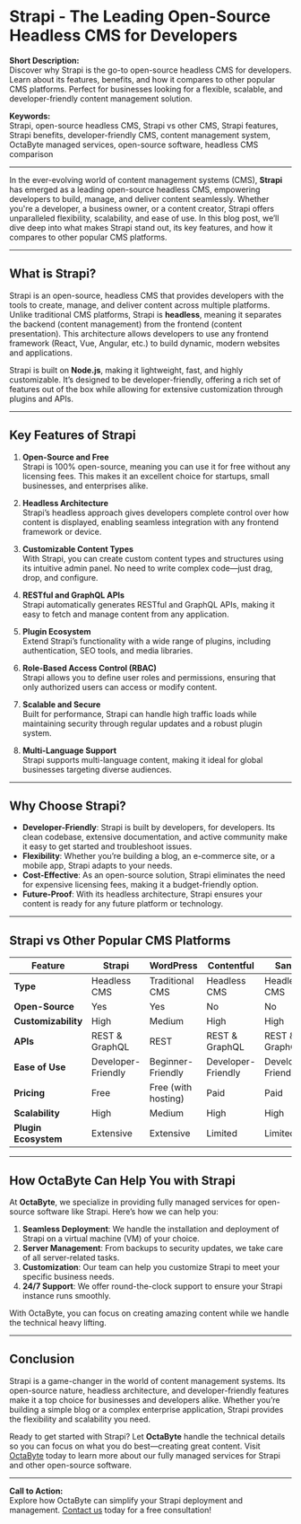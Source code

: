 # Strapi - The Leading Open-Source Headless CMS for Developers

**Short Description:**  
Discover why Strapi is the go-to open-source headless CMS for developers. Learn about its features, benefits, and how it compares to other popular CMS platforms. Perfect for businesses looking for a flexible, scalable, and developer-friendly content management solution.

**Keywords:**  
Strapi, open-source headless CMS, Strapi vs other CMS, Strapi features, Strapi benefits, developer-friendly CMS, content management system, OctaByte managed services, open-source software, headless CMS comparison

---

In the ever-evolving world of content management systems (CMS), **Strapi** has emerged as a leading open-source headless CMS, empowering developers to build, manage, and deliver content seamlessly. Whether you're a developer, a business owner, or a content creator, Strapi offers unparalleled flexibility, scalability, and ease of use. In this blog post, we’ll dive deep into what makes Strapi stand out, its key features, and how it compares to other popular CMS platforms.

---

## What is Strapi?

Strapi is an open-source, headless CMS that provides developers with the tools to create, manage, and deliver content across multiple platforms. Unlike traditional CMS platforms, Strapi is **headless**, meaning it separates the backend (content management) from the frontend (content presentation). This architecture allows developers to use any frontend framework (React, Vue, Angular, etc.) to build dynamic, modern websites and applications.

Strapi is built on **Node.js**, making it lightweight, fast, and highly customizable. It’s designed to be developer-friendly, offering a rich set of features out of the box while allowing for extensive customization through plugins and APIs.

---

## Key Features of Strapi

1. **Open-Source and Free**  
   Strapi is 100% open-source, meaning you can use it for free without any licensing fees. This makes it an excellent choice for startups, small businesses, and enterprises alike.

2. **Headless Architecture**  
   Strapi’s headless approach gives developers complete control over how content is displayed, enabling seamless integration with any frontend framework or device.

3. **Customizable Content Types**  
   With Strapi, you can create custom content types and structures using its intuitive admin panel. No need to write complex code—just drag, drop, and configure.

4. **RESTful and GraphQL APIs**  
   Strapi automatically generates RESTful and GraphQL APIs, making it easy to fetch and manage content from any application.

5. **Plugin Ecosystem**  
   Extend Strapi’s functionality with a wide range of plugins, including authentication, SEO tools, and media libraries.

6. **Role-Based Access Control (RBAC)**  
   Strapi allows you to define user roles and permissions, ensuring that only authorized users can access or modify content.

7. **Scalable and Secure**  
   Built for performance, Strapi can handle high traffic loads while maintaining security through regular updates and a robust plugin system.

8. **Multi-Language Support**  
   Strapi supports multi-language content, making it ideal for global businesses targeting diverse audiences.

---

## Why Choose Strapi?

- **Developer-Friendly**: Strapi is built by developers, for developers. Its clean codebase, extensive documentation, and active community make it easy to get started and troubleshoot issues.
- **Flexibility**: Whether you’re building a blog, an e-commerce site, or a mobile app, Strapi adapts to your needs.
- **Cost-Effective**: As an open-source solution, Strapi eliminates the need for expensive licensing fees, making it a budget-friendly option.
- **Future-Proof**: With its headless architecture, Strapi ensures your content is ready for any future platform or technology.

---

## Strapi vs Other Popular CMS Platforms

| Feature                | Strapi               | WordPress           | Contentful          | Sanity              |
|------------------------|----------------------|---------------------|---------------------|---------------------|
| **Type**              | Headless CMS         | Traditional CMS     | Headless CMS        | Headless CMS        |
| **Open-Source**       | Yes                  | Yes                 | No                  | No                  |
| **Customizability**   | High                 | Medium              | High                | High                |
| **APIs**              | REST & GraphQL       | REST                | REST & GraphQL      | REST & GraphQL      |
| **Ease of Use**       | Developer-Friendly   | Beginner-Friendly   | Developer-Friendly  | Developer-Friendly  |
| **Pricing**           | Free                 | Free (with hosting) | Paid                | Paid                |
| **Scalability**       | High                 | Medium              | High                | High                |
| **Plugin Ecosystem**  | Extensive            | Extensive           | Limited             | Limited             |

---

## How OctaByte Can Help You with Strapi

At **OctaByte**, we specialize in providing fully managed services for open-source software like Strapi. Here’s how we can help you:

1. **Seamless Deployment**: We handle the installation and deployment of Strapi on a virtual machine (VM) of your choice.
2. **Server Management**: From backups to security updates, we take care of all server-related tasks.
3. **Customization**: Our team can help you customize Strapi to meet your specific business needs.
4. **24/7 Support**: We offer round-the-clock support to ensure your Strapi instance runs smoothly.

With OctaByte, you can focus on creating amazing content while we handle the technical heavy lifting.

---

## Conclusion

Strapi is a game-changer in the world of content management systems. Its open-source nature, headless architecture, and developer-friendly features make it a top choice for businesses and developers alike. Whether you’re building a simple blog or a complex enterprise application, Strapi provides the flexibility and scalability you need.

Ready to get started with Strapi? Let **OctaByte** handle the technical details so you can focus on what you do best—creating great content. Visit [OctaByte](https://octabyte.io) today to learn more about our fully managed services for Strapi and other open-source software.

---

**Call to Action:**  
Explore how OctaByte can simplify your Strapi deployment and management. [Contact us](https://octabyte.io/contact) today for a free consultation!
